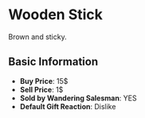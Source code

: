 # Wooden Stick

Brown and sticky.

## Basic Information

- **Buy Price**: 15$
- **Sell Price**: 1$
- **Sold by Wandering Salesman**: YES
- **Default Gift Reaction**: Dislike
